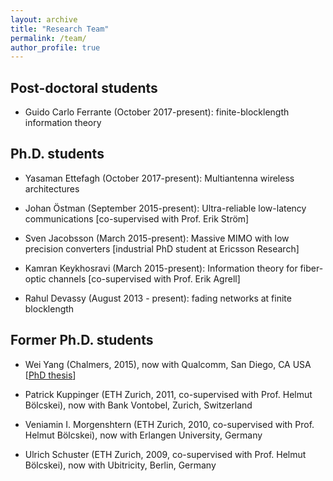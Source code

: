 ```yaml
---
layout: archive
title: "Research Team"
permalink: /team/
author_profile: true
---
```




## Post-doctoral students

- Guido Carlo Ferrante (October 2017-present): finite-blocklength information theory

## Ph.D. students

- Yasaman Ettefagh (October 2017-present): Multiantenna wireless architectures
 
- Johan Östman (September 2015-present): Ultra-reliable low-latency communications [co-supervised with Prof. Erik Ström]

- Sven Jacobsson (March 2015-present): Massive MIMO with low precision converters [industrial PhD student at Ericsson Research]

- Kamran Keykhosravi (March 2015-present): Information theory for fiber-optic channels [co-supervised with Prof. Erik Agrell]

- Rahul Devassy (August 2013 - present): fading networks at finite blocklength

## Former Ph.D. students 

- Wei Yang (Chalmers, 2015), now with Qualcomm, San Diego, CA USA [[PhD thesis](https://chalmersuniversity.box.com/shared/static/cp3xuzd81of6k9c6a3ajgezbfnzbospd.pdf)]

- Patrick Kuppinger (ETH Zurich, 2011, co-supervised with Prof. Helmut Bölcskei), now with Bank Vontobel, Zurich, Switzerland

- Veniamin I. Morgenshtern (ETH Zurich, 2010, co-supervised with Prof. Helmut Bölcskei), now with Erlangen University, Germany

- Ulrich Schuster (ETH Zurich, 2009, co-supervised with Prof. Helmut Bölcskei), now with Ubitricity, Berlin, Germany